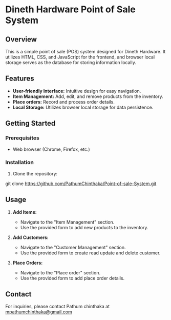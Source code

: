 # Dineth Hardware Point of Sale System

## Overview

This is a simple point of sale (POS) system designed for Dineth Hardware. It utilizes HTML, CSS, and JavaScript for the frontend, and browser local storage serves as the database for storing information locally.

## Features

- **User-friendly Interface:** Intuitive design for easy navigation.
- **Item Management:** Add, edit, and remove products from the inventory.
- **Place orders:** Record and process order details.
- **Local Storage:** Utilizes browser local storage for data persistence.

## Getting Started

### Prerequisites

- Web browser (Chrome, Firefox, etc.)

### Installation

1. Clone the repository:

git clone https://github.com/PathumChinthaka/Point-of-sale-System.git

## Usage

1. **Add Items:**
   - Navigate to the "Item Management" section.
   - Use the provided form to add new products to the inventory.

2. **Add Customers:**
   - Navigate to the "Customer Management" section.
   - Use the provided form to create read update and delete customer.

3. **Place Orders:**
   - Navigate to the "Place order" section.
   - Use the provided form to add place order details.


## Contact

For inquiries, please contact Pathum chinthaka at mpathumchinthaka@gmail.com
